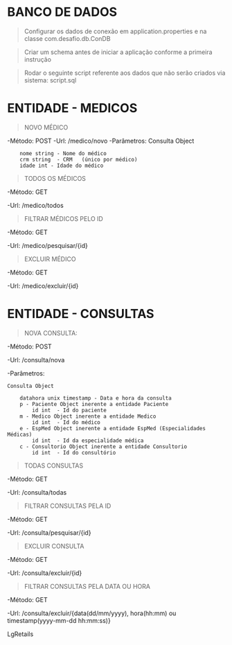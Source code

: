 # BANCO DE DADOS

> Configurar os dados de conexão em application.properties e na classe com.desafio.db.ConDB

> Criar um schema antes de iniciar a aplicação conforme a primeira instrução

> Rodar o seguinte script referente aos dados que não serão criados via sistema: script.sql



# ENTIDADE - MEDICOS

>NOVO MÉDICO

-Método: POST
-Url:	<dns>/medico/novo
-Parâmetros: 
	Consulta Object
		
		nome string - Nome do médico
		crm string	- CRM	(único por médico)
		idade int - Idade do médico
		

>TODOS OS MÉDICOS

-Método: GET

-Url: <dns>/medico/todos	


>FILTRAR MÉDICOS PELO ID

-Método: GET

-Url: <dns>/medico/pesquisar/{id}	


>EXCLUIR MÉDICO

-Método: GET

-Url: <dns>/medico/excluir/{id}	



# ENTIDADE - CONSULTAS

>NOVA CONSULTA:

-Método: POST

-Url:	<dns>/consulta/nova

-Parâmetros: 

	Consulta Object
	
		datahora unix timestamp - Data e hora da consulta
		p - Paciente Object inerente a entidade Paciente
			id int	- Id do paciente 
		m - Medico Object inerente a entidade Medico
			id int	- Id do médico
		e - EspMed Object inerente a entidade EspMed (Especialidades Médicas)
			id int	- Id da especialidade médica 
		c - Consultorio Object inerente a entidade Consultorio
			id int	- Id do consultório
		

>TODAS CONSULTAS

-Método: GET

-Url: <dns>/consulta/todas	



>FILTRAR CONSULTAS PELA ID

-Método: GET

-Url: <dns>/consulta/pesquisar/{id}	



>EXCLUIR CONSULTA

-Método: GET

-Url: <dns>/consulta/excluir/{id}	



>FILTRAR CONSULTAS PELA DATA OU HORA

-Método: GET

-Url: <dns>/consulta/excluir/{data(dd/mm/yyyy), hora(hh:mm) ou timestamp(yyyy-mm-dd hh:mm:ss)}	

LgRetails
